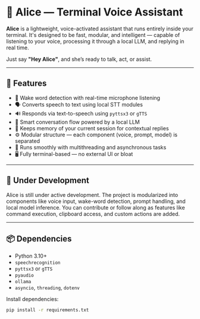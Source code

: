 # 🧠 Alice — Terminal Voice Assistant

**Alice** is a lightweight, voice-activated assistant that runs entirely inside your terminal. It's designed to be fast, modular, and intelligent — capable of listening to your voice, processing it through a local LLM, and replying in real time.

Just say **"Hey Alice"**, and she’s ready to talk, act, or assist.

---

## 🎯 Features

- 🎤 Wake word detection with real-time microphone listening
- 🗣️ Converts speech to text using local STT modules
- 🔊 Responds via text-to-speech using `pyttsx3` or `gTTS`
- 🧠 Smart conversation flow powered by a local LLM
- 💬 Keeps memory of your current session for contextual replies
- ⚙️ Modular structure — each component (voice, prompt, model) is separated
- 🧵 Runs smoothly with multithreading and asynchronous tasks
- 🖥️ Fully terminal-based — no external UI or bloat

---

## 🚧 Under Development

Alice is still under active development. The project is modularized into components like voice input, wake-word detection, prompt handling, and local model inference. You can contribute or follow along as features like command execution, clipboard access, and custom actions are added.

---

## 📦 Dependencies

- Python 3.10+
- `speechrecognition`
- `pyttsx3` or `gTTS`
- `pyaudio`
- `ollama`
- `asyncio`, `threading`, `dotenv`

Install dependencies:

```bash
pip install -r requirements.txt
